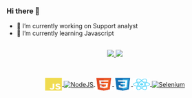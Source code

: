 ### Hi there 👋
- 🔭 I’m currently working on Support analyst
- 🌱 I’m currently learning Javascript
##
<div align="center">
  <a href="https://github.com/rodrigocoutinho">
  <img height="180em" src="https://github-readme-stats.vercel.app/api?username=rodrigocoutinho&show_icons=true&theme=github_dark&include_all_commits=true&count_private=true"/>
  <img height="180em" src="https://github-readme-stats.vercel.app/api/top-langs/?username=rodrigocoutinho&layout=compact&langs_count=7&theme=github_dark"/>
</div>
  
##
  
  <div style="display: inline_block" align="center"><br>
  <img align="center" alt="JS" height="30" width="40" src="https://raw.githubusercontent.com/devicons/devicon/master/icons/javascript/javascript-plain.svg">
  <img align="center" alt="NodeJS" height="60" width="80" src="https://cdn.jsdelivr.net/gh/devicons/devicon/icons/nodejs/nodejs-plain-wordmark.svg" />
  <img align="center" alt="HTML" height="30" width="40" src="https://raw.githubusercontent.com/devicons/devicon/master/icons/html5/html5-original.svg">
  <img align="center" alt="CSS" height="30" width="40" src="https://raw.githubusercontent.com/devicons/devicon/master/icons/css3/css3-original.svg">
  <img align="center" alt="React" height="30" width="40" src="https://raw.githubusercontent.com/devicons/devicon/master/icons/react/react-original.svg">
  <img align="center" alt="Selenium" height="30" width="40" src="https://cdn.jsdelivr.net/gh/devicons/devicon/icons/selenium/selenium-original.svg" />
  </div>
  
##
